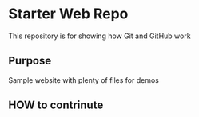 # Starter Web Repo

This repository is for showing how Git and GitHub work

## Purpose

Sample website with plenty of files for demos
## HOW to contrinute